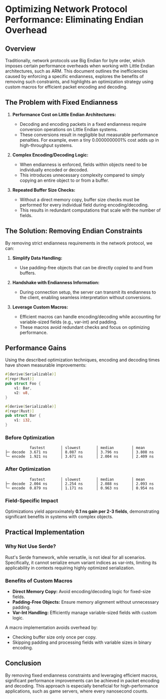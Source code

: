 # Optimizing Network Protocol Performance: Eliminating Endian Overhead

## Overview
Traditionally, network protocols use Big Endian for byte order, which imposes certain performance overheads when working with Little Endian architectures, such as ARM. This document outlines the inefficiencies caused by enforcing a specific endianness, explores the benefits of removing such constraints, and highlights an optimization strategy using custom macros for efficient packet encoding and decoding.

## The Problem with Fixed Endianness

1. **Performance Cost on Little Endian Architectures:**
   - Decoding and encoding packets in a fixed endianness require conversion operations on Little Endian systems.
   - These conversions result in negligible but measurable performance penalties. For example, even a tiny 0.0000000001% cost adds up in high-throughput systems.

2. **Complex Encoding/Decoding Logic:**
   - When endianness is enforced, fields within objects need to be individually encoded or decoded.
   - This introduces unnecessary complexity compared to simply copying an entire object to or from a buffer.

3. **Repeated Buffer Size Checks:**
   - Without a direct memory copy, buffer size checks must be performed for every individual field during encoding/decoding.
   - This results in redundant computations that scale with the number of fields.

## The Solution: Removing Endian Constraints
By removing strict endianness requirements in the network protocol, we can:

1. **Simplify Data Handling:**
   - Use padding-free objects that can be directly copied to and from buffers.

2. **Handshake with Endianness Information:**
   - During connection setup, the server can transmit its endianness to the client, enabling seamless interpretation without conversions.

3. **Leverage Custom Macros:**
   - Efficient macros can handle encoding/decoding while accounting for variable-sized fields (e.g., var-int) and padding.
   - These macros avoid redundant checks and focus on optimizing performance.

## Performance Gains
Using the described optimization techniques, encoding and decoding times have shown measurable improvements:

```rust
#[derive(Serializable)]
#[repr(Rust)]
pub struct Foo {
    v1: Bar,
    v2: u8,
}

#[derive(Serializable)]
#[repr(Rust)]
pub struct Bar {
    v1: i32,
}

```

### Before Optimization
```
           fastest       │ slowest       │ median        │ mean          
├─ decode  3.671 ns      │ 8.087 ns      │ 3.796 ns      │ 3.808 ns      
╰─ encode  1.921 ns      │ 3.671 ns      │ 2.004 ns      │ 2.409 ns      

```

### After Optimization
```
           fastest       │ slowest       │ median        │ mean         
├─ decode  2.004 ns      │ 2.254 ns      │ 2.088 ns      │ 2.093 ns     
╰─ encode  0.879 ns      │ 1.171 ns      │ 0.963 ns      │ 0.954 ns     

```

### Field-Specific Impact
Optimizations yield approximately **0.1 ns gain per 2-3 fields**, demonstrating significant benefits in systems with complex objects.

## Practical Implementation
### Why Not Use Serde?
Rust's Serde framework, while versatile, is not ideal for all scenarios. Specifically, it cannot serialize enum variant indices as var-ints, limiting its applicability in contexts requiring highly optimized serialization.

### Benefits of Custom Macros
- **Direct Memory Copy:** Avoid encoding/decoding logic for fixed-size fields.
- **Padding-Free Objects:** Ensure memory alignment without unnecessary padding.
- **Var-Int Handling:** Efficiently manage variable-sized fields with custom logic.

A macro implementation avoids overhead by:
- Checking buffer size only once per copy.
- Skipping padding and processing fields with variable sizes in binary encoding.

## Conclusion
By removing fixed endianness constraints and leveraging efficient macros, significant performance improvements can be achieved in packet encoding and decoding. This approach is especially beneficial for high-performance applications, such as game servers, where every nanosecond counts.

